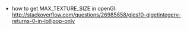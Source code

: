 * how to get MAX_TEXTURE_SIZE in openGl:  <http://stackoverflow.com/questions/26985858/gles10-glgetintegerv-returns-0-in-lollipop-only>
